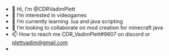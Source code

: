 - 👋 Hi, I’m @CDRVadimPlett
- 👀 I’m interested in videogames
- 🌱 I’m currently learning .lua and java scripting
- 💞️ I’m looking to collaborate on mod creation for minecraft java
- 📫 How to reach me CDR_VadimPlett#9607 on discord or plettvadim@gmail.com
- 

<!---
CDRVadimPlett/CDRVadimPlett is a ✨ special ✨ repository because its `README.md` (this file) appears on your GitHub profile.
You can click the Preview link to take a look at your changes.
--->
